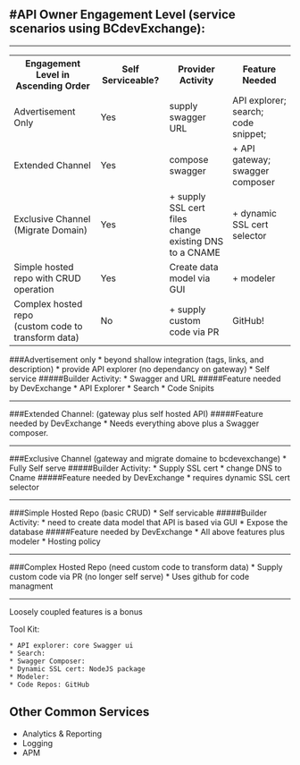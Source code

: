#API Owner Engagement Level
(service scenarios using BCdevExchange):
----
---

<table>
  <tr>
    <th>Engagement Level  in Ascending Order</th>
    <th>Self Serviceable?</th>
    <th>Provider Activity</th>
    <th>Feature Needed</th>
  </tr>
  <tr>
    <td>Advertisement Only</td>
    <td>Yes</td>
    <td>supply swagger URL</td>
    <td>API explorer;<br>search;<br>code snippet;</td>
  </tr>
  <tr>
    <td>Extended Channel</td>
    <td>Yes</td>
    <td>compose swagger</td>
    <td>+ API gateway;<br>swagger composer</td>
  </tr>
  <tr>
    <td>Exclusive Channel<br>(Migrate Domain)</td>
    <td>Yes</td>
    <td>+ supply SSL cert files<br>change existing DNS to a CNAME</td>
    <td>+ dynamic SSL cert selector</td>
  </tr>
  <tr>
    <td>Simple hosted repo with CRUD operation</td>
    <td>Yes</td>
    <td>Create data model via GUI</td>
    <td>+ modeler</td>
  </tr>
  <tr>
    <td>Complex hosted repo <br>(custom code to transform data)</td>
    <td>No</td>
    <td>+ supply custom code via PR</td>
    <td>GitHub!</td>
  </tr>
</table>


###Advertisement only
	* beyond shallow integration (tags, links, and description)
	* provide API explorer (no dependancy on gateway)
	* Self service
#####Builder Activity:
	* Swagger and URL
#####Feature needed by DevExchange
	*  API Explorer
	*  Search
	*  Code Snipits

---	
###Extended Channel: (gateway plus self hosted API)
#####Feature needed by DevExchange
	* Needs everything above plus a Swagger composer.

---
###Exclusive Channel (gateway and migrate domaine to bcdevexchange)
	* Fully Self serve
#####Builder Activity:
	* Supply SSL cert
	* change DNS to Cname
#####Feature needed by DevExchange
	* requires dynamic SSL cert selector

---
###Simple Hosted Repo (basic CRUD)
	* Self servicable
#####Builder Activity:
	* need to create data model that API is based via GUI
	* Expose the database
#####Feature needed by DevExchange
	* All above features plus modeler
	* Hosting policy

---
###Complex Hosted Repo (need custom code to transform data)
	* Supply custom code via PR (no longer self serve)
	* Uses github for code managment

---	
Loosely coupled features is a bonus

Tool Kit:

	* API explorer: core Swagger ui
	* Search:
	* Swagger Composer:
	* Dynamic SSL cert: NodeJS package
	* Modeler:
	* Code Repos: GitHub

## Other Common Services
* Analytics & Reporting
* Logging
* APM
